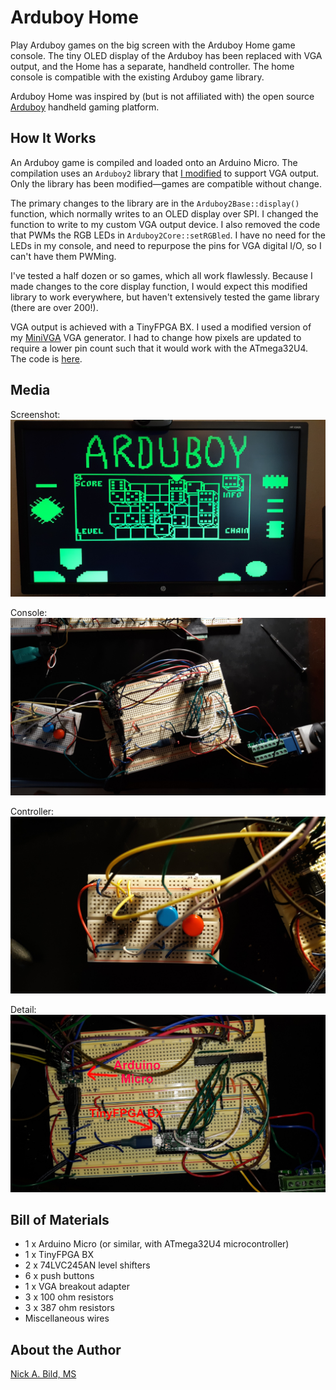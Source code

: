 # Arduboy Home

Play Arduboy games on the big screen with the Arduboy Home game console.  The tiny OLED display of the Arduboy has been replaced with VGA output, and the Home has a separate, handheld controller.  The home console is compatible with the existing Arduboy game library.

Arduboy Home was inspired by (but is not affiliated with) the open source [Arduboy](https://arduboy.com/) handheld gaming platform.

## How It Works

An Arduboy game is compiled and loaded onto an Arduino Micro.  The compilation uses an `Arduboy2` library that [I modified](https://github.com/nickbild/arduboy_home/tree/main/Arduboy2) to support VGA output.  Only the library has been modified—games are compatible without change.

The primary changes to the library are in the `Arduboy2Base::display()` function, which normally writes to an OLED display over SPI.  I changed the function to write to my custom VGA output device.  I also removed the code that PWMs the RGB LEDs in `Arduboy2Core::setRGBled`.  I have no need for the LEDs in my console, and need to repurpose the pins for VGA digital I/O, so I can't have them PWMing.

I've tested a half dozen or so games, which all work flawlessly.  Because I made changes to the core display function, I would expect this modified library to work everywhere, but haven't extensively tested the game library (there are over 200!).

VGA output is achieved with a TinyFPGA BX.  I used a modified version of my [MiniVGA](https://github.com/nickbild/fpga_vga) VGA generator.  I had to change how pixels are updated to require a lower pin count such that it would work with the ATmega32U4.  The code is [here](https://github.com/nickbild/arduboy_home/tree/main/vga).

## Media

Screenshot:
![Screenshot](https://raw.githubusercontent.com/nickbild/arduboy_home/main/media/screenshot_sm.jpg)

Console:
![Console](https://raw.githubusercontent.com/nickbild/arduboy_home/main/media/full_setup_sm.jpg)

Controller:
![Controller](https://raw.githubusercontent.com/nickbild/arduboy_home/main/media/controller_sm.jpg)

Detail:
![Detail](https://raw.githubusercontent.com/nickbild/arduboy_home/main/media/arduboy_home_flash_annotated_sm.jpg)


## Bill of Materials

- 1 x Arduino Micro (or similar, with ATmega32U4 microcontroller)
- 1 x TinyFPGA BX
- 2 x 74LVC245AN level shifters
- 6 x push buttons
- 1 x VGA breakout adapter
- 3 x 100 ohm resistors
- 3 x 387 ohm resistors
- Miscellaneous wires

## About the Author

[Nick A. Bild, MS](https://nickbild79.firebaseapp.com/#!/)
